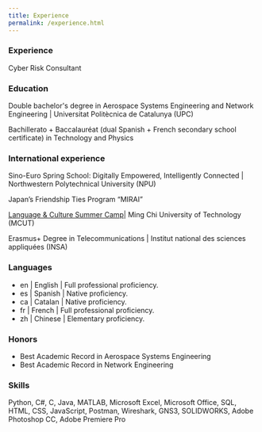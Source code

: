 ```yaml
---
title: Experience
permalink: /experience.html
---
```


<div class="experience">

<div>
  <h3>Experience</h3>
  <p>Cyber Risk Consultant</p>

  <h3>Education</h3>
  <p>Double bachelor's degree in Aerospace Systems Engineering and Network Engineering | Universitat Politècnica de Catalunya (UPC)</p>
  <p>Bachillerato + Baccalauréat (dual Spanish + French secondary school certificate) in Technology and Physics</p>

  <h3>International experience</h3>
  <p>Sino-Euro Spring School: Digitally Empowered, Intelligently Connected | Northwestern Polytechnical University (NPU)</p>
  <p>Japan’s Friendship Ties Program “MIRAI”</p>
  <p><a href="/posts/2023-07-03-taiwan/taiwan/">Language & Culture Summer Camp</a>| Ming Chi University of Technology (MCUT)</p>
  <p>Erasmus+ Degree in Telecommunications | Institut national des sciences appliquées (INSA)</p>

  <h3>Languages</h3>
  <ul>
    <li>en | English | <span class="black-75">Full professional proficiency.</span></li>
    <li>es | Spanish | <span class="black-75">Native proficiency.</span></li>
    <li>ca | Catalan | <span class="black-75">Native proficiency.</span></li>
    <li>fr | French | <span class="black-75">Full professional proficiency.</span></li>
    <li>zh | Chinese | <span class="black-75">Elementary proficiency.</span></li>
  </ul>

  <h3>Honors</h3>
  <ul>
    <li>Best Academic Record in Aerospace Systems Engineering</li>
    <li>Best Academic Record in Network Engineering</li>
  </ul>

  <h3>Skills</h3>
  <p>Python, C#, C, Java, MATLAB, Microsoft Excel, Microsoft Office, SQL, HTML, CSS, JavaScript, Postman, Wireshark, GNS3, SOLIDWORKS, Adobe Photoshop CC, Adobe Premiere Pro</p>

</div>
</div>